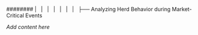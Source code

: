 ######## |   |   |   |   |   |   |   ├── Analyzing Herd Behavior during Market-Critical Events

*Add content here*